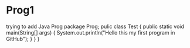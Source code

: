 # Prog1
trying to add Java Prog
package Prog;
pulic class Test
{
 public static void main(String[] args)
 {
 System.out.println("Hello this my first program in GitHub");
}
}
}
